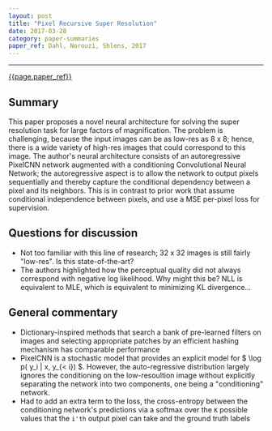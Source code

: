 ```yaml
---
layout: post
title: "Pixel Recursive Super Resolution"
date: 2017-03-28
category: paper-summaries
paper_ref: Dahl, Norouzi, Shlens, 2017
---
```


<script type="text/x-mathjax-config">
MathJax.Hub.Config({
  TeX: { equationNumbers: { autoNumber: "AMS" } },
  tex2jax: {inlineMath: [['$','$'], ['\\(','\\)']]}
});
</script>

<script type="text/javascript" async
  src="https://cdn.mathjax.org/mathjax/latest/MathJax.js?config=TeX-MML-AM_CHTML">
</script> 
---

[{{page.paper_ref}}](https://arxiv.org/abs/1702.00783)

## Summary

This paper proposes a novel neural architecture for solving the super resolution task for large factors of magnification. The problem is challenging, because the input images can be as low-res as 8 x 8; hence, there is a wide variety of high-res images that could correspond to this image. The author's neural architecture consists of an autoregressive PixelCNN network augmented with a conditioning Convolutional Neural Network; the autoregressive aspect is to allow the network to output pixels sequentially and thereby capture the conditional dependency between a pixel and its neighbors. This is in contrast to prior work that assume conditional independence between pixels, and use a MSE per-pixel loss for supervision. 

## Questions for discussion

* Not too familiar with this line of research; 32 x 32 images is still fairly "low-res". Is this state-of-the-art? 
* The authors highlighted how the perceptual quality did not always correspond with negative log likelihood. Why might this be? NLL is equivalent to MLE, which is equivalent to minimizing KL divergence... 

## General commentary

* Dictionary-inspired methods that search a bank of pre-learned filters on images and selecting appropriate patches by an efficient hashing mechanism has comparable performance
* PixelCNN is a stochastic model that provides an explicit model for $ \log p( y_i \| x, y_{< i}) $. However, the auto-regressive distribution largely ignores the conditioning on the low-resoultion image without explicitly separating the network into two components, one being a "conditioning" network.
* Had to add an extra term to the loss, the cross-entropy between the conditioning network's predictions via a softmax over the `K` possible values that the `i'th` output pixel can take and the ground truth labels
